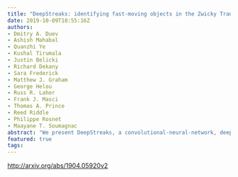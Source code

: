 ```yaml
---
title: "DeepStreaks: identifying fast-moving objects in the Zwicky Transient   Facility data with deep learning"
date: 2019-10-09T18:55:16Z
authors:
- Dmitry A. Duev
- Ashish Mahabal
- Quanzhi Ye
- Kushal Tirumala
- Justin Belicki
- Richard Dekany
- Sara Frederick
- Matthew J. Graham
- George Helou
- Russ R. Laher
- Frank J. Masci
- Thomas A. Prince
- Reed Riddle
- Philippe Rosnet
- Maayane T. Soumagnac
abstract: "We present DeepStreaks, a convolutional-neural-network, deep-learning system designed to efficiently identify streaking fast-moving near-Earth objects that are detected in the data of the Zwicky Transient Facility (ZTF), a wide-field, time-domain survey using a dedicated 47 sq. deg camera attached to the Samuel Oschin 48-inch Telescope at the Palomar Observatory in California, United States. The system demonstrates a 96-98% true positive rate, depending on the night, while keeping the false positive rate below 1%. The sensitivity of DeepStreaks is quantified by the performance on the test data sets as well as using known near-Earth objects observed by ZTF. The system is deployed and adapted for usage within the ZTF Solar-System framework and has significantly reduced human involvement in the streak identification process, from several hours to typically under 10 minutes per day."
featured: true
tags:
---
```

http://arxiv.org/abs/1904.05920v2